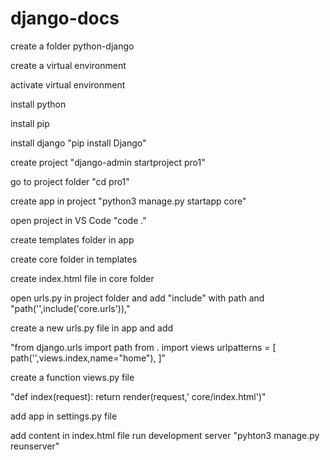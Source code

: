 # django-docs
create a folder python-django

create a virtual environment 

activate virtual environment

install python

install pip

install django "pip install Django"

create project "django-admin startproject pro1"

go to project folder "cd pro1"

create app in project "python3 manage.py startapp core"

open project in VS Code "code ."

create templates folder in app

create core folder in templates

create index.html file in core folder

open urls.py in project folder and add "include" with path and  "path('',include('core.urls')),"

create a new urls.py file in app and add 

"from django.urls import path
from . import views
urlpatterns = [
    path('',views.index,name="home"),
]"

create a function views.py file 

"def index(request):
    return render(request,' core/index.html')"

add app in settings.py file

add content in index.html file
run development server "pyhton3 manage.py reunserver"
